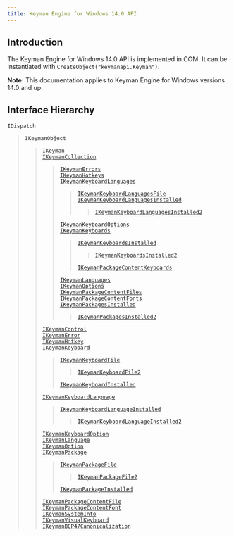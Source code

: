 ```yaml
---
title: Keyman Engine for Windows 14.0 API
---
```


## Introduction

The Keyman Engine for Windows 14.0 API is implemented in COM. It can be
instantiated with `CreateObject("keymanapi.Keyman")`.

**Note:** This documentation applies to Keyman Engine for Windows
versions 14.0 and up.

## Interface Hierarchy

`IDispatch`  

> **`IKeymanObject`**  
>
> > [`IKeyman`](IKeyman)  
> > [`IKeymanCollection`](IKeymanCollection)  
> >
> > > [`IKeymanErrors`](IKeymanErrors)  
> > > [`IKeymanHotkeys`](IKeymanHotkeys)  
> > > [`IKeymanKeyboardLanguages`](IKeymanKeyboardLanguages)  
> > >
> > > > [`IKeymanKeyboardLanguagesFile`](IKeymanKeyboardLanguagesFile)  
> > > > [`IKeymanKeyboardLanguagesInstalled`](IKeymanKeyboardLanguagesInstalled)  
> > > >
> > > > > [`IKeymanKeyboardLanguagesInstalled2`](IKeymanKeyboardLanguagesInstalled2)  
> > >
> > > [`IKeymanKeyboardOptions`](IKeymanKeyboardOptions)  
> > > [`IKeymanKeyboards`](IKeymanKeyboards)  
> > >
> > > > [`IKeymanKeyboardsInstalled`](IKeymanKeyboardsInstalled)  
> > > >
> > > > > [`IKeymanKeyboardsInstalled2`](IKeymanKeyboardsInstalled2)  
> > > >
> > > > [`IKeymanPackageContentKeyboards`](IKeymanPackageContentKeyboards)  
> > >
> > > [`IKeymanLanguages`](IKeymanLanguages)  
> > > [`IKeymanOptions`](IKeymanOptions)  
> > > [`IKeymanPackageContentFiles`](IKeymanPackageContentFiles)  
> > > [`IKeymanPackageContentFonts`](IKeymanPackageContentFonts)  
> > > [`IKeymanPackagesInstalled`](IKeymanPackagesInstalled)  
> > >
> > > > [`IKeymanPackagesInstalled2`](IKeymanPackagesInstalled2)  
> >
> > [`IKeymanControl`](IKeymanControl)  
> > [`IKeymanError`](IKeymanError)  
> > [`IKeymanHotkey`](IKeymanHotkey)  
> > [`IKeymanKeyboard`](IKeymanKeyboard)  
> >
> > > [`IKeymanKeyboardFile`](IKeymanKeyboardFile)  
> > >
> > > > [`IKeymanKeyboardFile2`](IKeymanKeyboardFile2)  
> > >
> > > [`IKeymanKeyboardInstalled`](IKeymanKeyboardInstalled)  
> >
> > [`IKeymanKeyboardLanguage`](IKeymanKeyboardLanguage)  
> >
> > > [`IKeymanKeyboardLanguageInstalled`](IKeymanKeyboardLanguageInstalled)  
> > >
> > > > [`IKeymanKeyboardLanguageInstalled2`](IKeymanKeyboardLanguageInstalled2)  
> >
> > [`IKeymanKeyboardOption`](IKeymanKeyboardOption)  
> > [`IKeymanLanguage`](IKeymanLanguage)  
> > [`IKeymanOption`](IKeymanOption)  
> > [`IKeymanPackage`](IKeymanPackage)  
> >
> > > [`IKeymanPackageFile`](IKeymanPackageFile)  
> > >
> > > > [`IKeymanPackageFile2`](IKeymanPackageFile2)  
> > >
> > > [`IKeymanPackageInstalled`](IKeymanPackageInstalled)  
> >
> > [`IKeymanPackageContentFile`](IKeymanPackageContentFile)  
> > [`IKeymanPackageContentFont`](IKeymanPackageContentFont)  
> > [`IKeymanSystemInfo`](IKeymanSystemInfo)  
> > [`IKeymanVisualKeyboard`](IKeymanVisualKeyboard)  
> > [`IKeymanBCP47Canonicalization`](IKeymanBCP47Canonicalization)  


